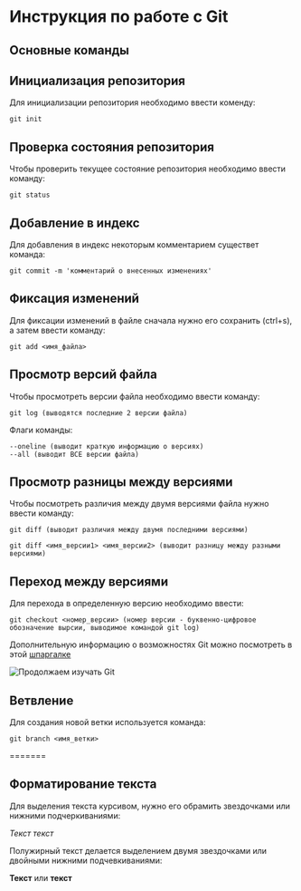 # **Инструкция по работе с Git**

## Основные команды

## Инициализация репозитория

Для инициализации репозитория необходимо ввести коменду:

    git init

## Проверка состояния репозитория

Чтобы проверить текущее состояние репозитория необходимо ввести команду:

    git status

## Добавление в индекс

Для добавления в индекс некоторым комментарием существет команда:

    git commit -m 'комментарий о внесенных изменениях'

## Фиксация изменений

Для фиксации изменений в файле сначала нужно его сохранить (ctrl+s), а затем ввести команду:

    git add <имя_файла>

## Просмотр версий файла

Чтобы просмотреть версии файла необходимо ввести команду:

    git log (выводятся последние 2 версии файла)

Флаги команды:

    --oneline (выводит краткую информацию о версиях)
    --all (выводит ВСЕ версии файла)

## Просмотр разницы между версиями

Чтобы посмотреть различия между двумя версиями файла нужно ввести команду:

    git diff (выводит различия между двумя последними версиями)

    git diff <имя_версии1> <имя_версии2> (выводит разницу между разными версиями)

## Переход между версиями

Для перехода в определенную версию необходимо ввести:

    git checkout <номер_версии> (номер версии - буквенно-цифровое обозначение вырсии, выводимое командой git log)

Дополнительную информацию о возможностях Git можно посмотреть в этой [шпаргалке](https://habitica.fandom.com/ru/wiki/Шпаргалка_по_Markdown)

![Продолжаем изучать Git](Git.jpg)

## Ветвление

Для создания новой ветки используется команда:

    git branch <имя_ветки>
=======
## Форматирование текста

Для выделения текста курсивом, нужно его обрамить звездочками или нижними подчеркиваниями:

*Текст*  _текст_

Полужирный текст делается выделением двумя звездочками или двойными нижними подчевкиваниями:

**Текст** или __текст__
